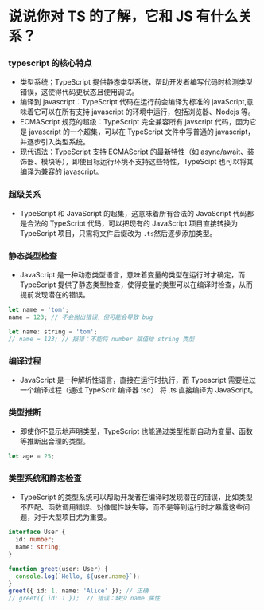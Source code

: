 # 说说你对 TS 的了解，它和 JS 有什么关系？

### typescript 的核心特点

- 类型系统；TypeScript 提供静态类型系统，帮助开发者编写代码时检测类型错误，这使得代码更状态且便用调试。
- 编译到 javascript：TypeScript 代码在运行前会编译为标准的 javaScript,意味着它可以在所有支持 javascript 的环境中运行，包括浏览器、Nodejs 等。
- ECMAScript 规范的超级：TypeScript 完全兼容所有 javscript 代码，因为它是 javascript 的一个超集，可以在 TypeScript 文件中写普通的 javascript，并逐步引入类型系统。
- 现代语法：TypeScript 支持 ECMAScript 的最新特性（如 async/await、装饰器、模块等），即使目标运行环境不支持这些特性，TypeScipt 也可以将其编译为兼容的 javascript。

### 超级关系

- TypeScript 和 JavaScript 的超集，这意味着所有合法的 JavaScript 代码都是合法的 TypeScript 代码，可以把现有的 JavaScript 项目直接转换为 TypeScript 项目，只需将文件后缀改为 `.ts`然后逐步添加类型。

### 静态类型检查

- JavaScript 是一种动态类型语言，意味着变量的类型在运行时才确定，而 TypeScript 提供了静态类型检查，使得变量的类型可以在编译时检查，从而提前发现潜在的错误。

```js
let name = 'tom';
name = 123; // 不会抛出错误，但可能会导致 bug

let name: string = 'tom';
// name = 123; // 报错：不能将 number 赋值给 string 类型
```

### 编译过程

- JavaScript 是一种解析性语言，直接在运行时执行，而 Typescript 需要经过一个编译过程（通过 TypeScrit 编译器 tsc） 将 .ts 直接编译为 JavaScript。

### 类型推断

- 即使你不显示地声明类型，TypeScript 也能通过类型推断自动为变量、函数等推断出合理的类型。

```js
let age = 25;
```

### 类型系统和静态检查

- TypeScript 的类型系统可以帮助开发者在编译时发现潜在的错误，比如类型不匹配、函数调用错误、对像属性缺失等，而不是等到运行时才暴露这些问题，对于大型项目尤为重要。

```ts
interface User {
  id: number;
  name: string;
}

function greet(user: User) {
  console.log(`Hello, ${user.name}`);
}
greet({ id: 1, name: 'Alice' }); // 正确
// greet({ id: 1 });  // 错误：缺少 name 属性
```

